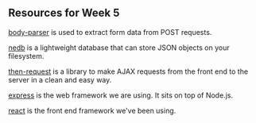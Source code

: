 ## Resources for Week 5
[body-parser](https://github.com/expressjs/body-parser/) is used to extract form data from POST requests.

[nedb](https://github.com/louischatriot/nedb) is a lightweight database that can store JSON objects
on your filesystem.

[then-request](https://github.com/then/then-request) is a library to make AJAX requests from the front
end to the server in a clean and easy way.

[express](http://expressjs.com/4x/api.html) is the web framework we are using. It sits on top of Node.js.

[react](https://facebook.github.io/react/docs/getting-started.html) is the front end framework we've
been using.

